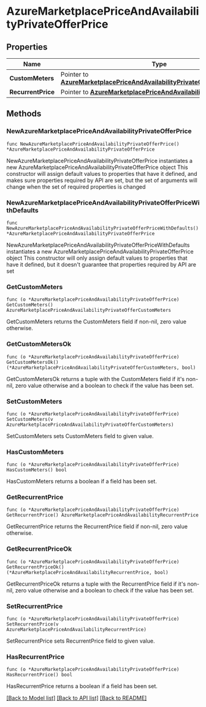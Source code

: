 # AzureMarketplacePriceAndAvailabilityPrivateOfferPrice

## Properties

Name | Type | Description | Notes
------------ | ------------- | ------------- | -------------
**CustomMeters** | Pointer to [**AzureMarketplacePriceAndAvailabilityPrivateOfferCustomMeters**](AzureMarketplacePriceAndAvailabilityPrivateOfferCustomMeters.md) |  | [optional] 
**RecurrentPrice** | Pointer to [**AzureMarketplacePriceAndAvailabilityRecurrentPrice**](AzureMarketplacePriceAndAvailabilityRecurrentPrice.md) |  | [optional] 

## Methods

### NewAzureMarketplacePriceAndAvailabilityPrivateOfferPrice

`func NewAzureMarketplacePriceAndAvailabilityPrivateOfferPrice() *AzureMarketplacePriceAndAvailabilityPrivateOfferPrice`

NewAzureMarketplacePriceAndAvailabilityPrivateOfferPrice instantiates a new AzureMarketplacePriceAndAvailabilityPrivateOfferPrice object
This constructor will assign default values to properties that have it defined,
and makes sure properties required by API are set, but the set of arguments
will change when the set of required properties is changed

### NewAzureMarketplacePriceAndAvailabilityPrivateOfferPriceWithDefaults

`func NewAzureMarketplacePriceAndAvailabilityPrivateOfferPriceWithDefaults() *AzureMarketplacePriceAndAvailabilityPrivateOfferPrice`

NewAzureMarketplacePriceAndAvailabilityPrivateOfferPriceWithDefaults instantiates a new AzureMarketplacePriceAndAvailabilityPrivateOfferPrice object
This constructor will only assign default values to properties that have it defined,
but it doesn't guarantee that properties required by API are set

### GetCustomMeters

`func (o *AzureMarketplacePriceAndAvailabilityPrivateOfferPrice) GetCustomMeters() AzureMarketplacePriceAndAvailabilityPrivateOfferCustomMeters`

GetCustomMeters returns the CustomMeters field if non-nil, zero value otherwise.

### GetCustomMetersOk

`func (o *AzureMarketplacePriceAndAvailabilityPrivateOfferPrice) GetCustomMetersOk() (*AzureMarketplacePriceAndAvailabilityPrivateOfferCustomMeters, bool)`

GetCustomMetersOk returns a tuple with the CustomMeters field if it's non-nil, zero value otherwise
and a boolean to check if the value has been set.

### SetCustomMeters

`func (o *AzureMarketplacePriceAndAvailabilityPrivateOfferPrice) SetCustomMeters(v AzureMarketplacePriceAndAvailabilityPrivateOfferCustomMeters)`

SetCustomMeters sets CustomMeters field to given value.

### HasCustomMeters

`func (o *AzureMarketplacePriceAndAvailabilityPrivateOfferPrice) HasCustomMeters() bool`

HasCustomMeters returns a boolean if a field has been set.

### GetRecurrentPrice

`func (o *AzureMarketplacePriceAndAvailabilityPrivateOfferPrice) GetRecurrentPrice() AzureMarketplacePriceAndAvailabilityRecurrentPrice`

GetRecurrentPrice returns the RecurrentPrice field if non-nil, zero value otherwise.

### GetRecurrentPriceOk

`func (o *AzureMarketplacePriceAndAvailabilityPrivateOfferPrice) GetRecurrentPriceOk() (*AzureMarketplacePriceAndAvailabilityRecurrentPrice, bool)`

GetRecurrentPriceOk returns a tuple with the RecurrentPrice field if it's non-nil, zero value otherwise
and a boolean to check if the value has been set.

### SetRecurrentPrice

`func (o *AzureMarketplacePriceAndAvailabilityPrivateOfferPrice) SetRecurrentPrice(v AzureMarketplacePriceAndAvailabilityRecurrentPrice)`

SetRecurrentPrice sets RecurrentPrice field to given value.

### HasRecurrentPrice

`func (o *AzureMarketplacePriceAndAvailabilityPrivateOfferPrice) HasRecurrentPrice() bool`

HasRecurrentPrice returns a boolean if a field has been set.


[[Back to Model list]](../README.md#documentation-for-models) [[Back to API list]](../README.md#documentation-for-api-endpoints) [[Back to README]](../README.md)


